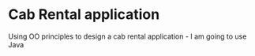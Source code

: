 # Cab Rental application 

Using OO principles to design a cab rental application - I am going to use Java
